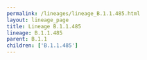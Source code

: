 ```yaml
---
permalink: /lineages/lineage_B.1.1.485.html
layout: lineage_page
title: Lineage B.1.1.485
lineage: B.1.1.485
parent: B.1.1
children: ['B.1.1.485']
---
```

